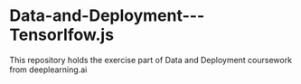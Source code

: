 # Data-and-Deployment---Tensorlfow.js
This repository holds the exercise part of Data and Deployment coursework from deeplearning.ai
